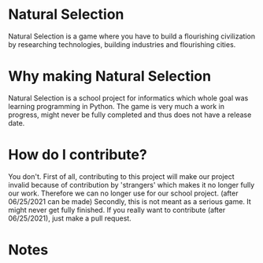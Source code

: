 # Natural Selection
Natural Selection is a game where you have to build a flourishing civilization by researching technologies, building industries and flourishing cities. 

# Why making Natural Selection
Natural Selection is a school project for informatics which whole goal was learning programming in Python. 
The game is very much a work in progress, might never be fully completed and thus does not have a release date. 

# How do I contribute?
You don't. First of all, contributing to this project will make our project invalid because of contribution by 'strangers' which makes it no longer fully our work. Therefore we can no longer use for our school project. (after 06/25/2021 can be made)
Secondly, this is not meant as a serious game. It might never get fully finished.
If you really want to contribute (after 06/25/2021), just make a pull request.

# Notes
